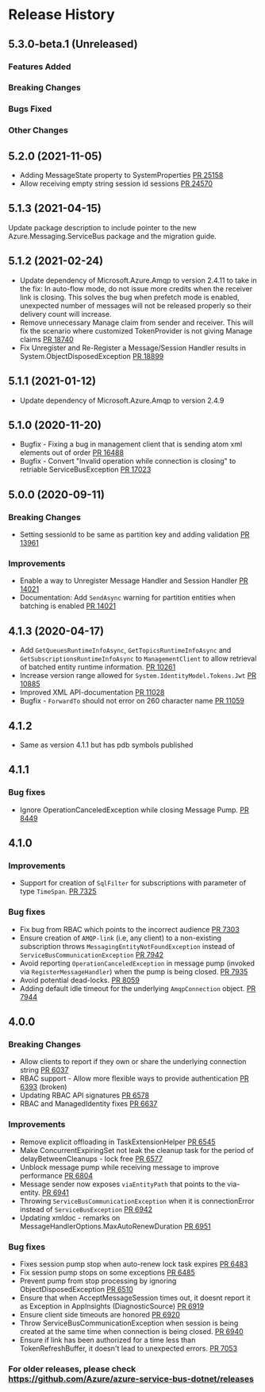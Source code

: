 # Release History

## 5.3.0-beta.1 (Unreleased)

### Features Added

### Breaking Changes

### Bugs Fixed

### Other Changes

## 5.2.0 (2021-11-05)
- Adding MessageState property to SystemProperties [PR 25158](https://github.com/Azure/azure-sdk-for-net/pull/25158)
- Allow receiving empty string session id sessions [PR 24570](https://github.com/Azure/azure-sdk-for-net/pull/24570)

## 5.1.3 (2021-04-15)

Update package description to include pointer to the new Azure.Messaging.ServiceBus package and the migration guide.

## 5.1.2 (2021-02-24)
- Update dependency of Microsoft.Azure.Amqp to version 2.4.11 to take in the fix: In auto-flow mode, do not issue more credits when the receiver link is closing. 
  This solves the bug when prefetch mode is enabled, unexpected number of messages will not be released properly so their delivery count will increase.
- Remove unnecessary Manage claim from sender and receiver. This will fix the scenario where customized TokenProvider is not giving Manage claims [PR 18740](https://github.com/Azure/azure-sdk-for-net/pull/18740)
- Fix Unregister and Re-Register a Message/Session Handler results in System.ObjectDisposedException [PR 18899](https://github.com/Azure/azure-sdk-for-net/pull/18899)

## 5.1.1 (2021-01-12)
- Update dependency of Microsoft.Azure.Amqp to version 2.4.9

## 5.1.0 (2020-11-20)
- Bugfix - Fixing a bug in management client that is sending atom xml elements out of order [PR 16488](https://github.com/Azure/azure-sdk-for-net/pull/16488)
- Bugfix - Convert "Invalid operation while connection is closing" to retriable ServiceBusException [PR 17023](https://github.com/Azure/azure-sdk-for-net/pull/17023)

## 5.0.0 (2020-09-11)
### Breaking Changes
- Setting sessionId to be same as partition key and adding validation [PR 13961](https://github.com/Azure/azure-sdk-for-net/pull/13961)

### Improvements
- Enable a way to Unregister Message Handler and Session Handler [PR 14021](https://github.com/Azure/azure-sdk-for-net/pull/14021)
- Documentation: Add `SendAsync` warning for partition entities when batching is enabled [PR 14021](https://github.com/Azure/azure-sdk-for-net/pull/11028)

## 4.1.3 (2020-04-17)
- Add `GetQueuesRuntimeInfoAsync`, `GetTopicsRuntimeInfoAsync` and `GetSubscriptionsRuntimeInfoAsync` to `ManagementClient` to allow retrieval of batched entity runtime information. [PR 10261](https://github.com/Azure/azure-sdk-for-net/pull/10261)
- Increase version range allowed for `System.IdentityModel.Tokens.Jwt` [PR 10885](https://github.com/Azure/azure-sdk-for-net/pull/10885)
- Improved XML API-documentation [PR 11028](https://github.com/Azure/azure-sdk-for-net/pull/11028)
- Bugfix - `ForwardTo` should not error on 260 character name [PR 11059](https://github.com/Azure/azure-sdk-for-net/pull/11059)

## 4.1.2
- Same as version 4.1.1 but has pdb symbols published

## 4.1.1
### Bug fixes
- Ignore OperationCanceledException while closing Message Pump. [PR 8449](https://github.com/Azure/azure-sdk-for-net/pull/8449)

## 4.1.0
### Improvements
- Support for creation of `SqlFilter` for subscriptions with parameter of type `TimeSpan`. [PR 7325](https://github.com/Azure/azure-sdk-for-net/pull/7325)

### Bug fixes
- Fix bug from RBAC which points to the incorrect audience [PR 7303](https://github.com/Azure/azure-sdk-for-net/pull/7303)
- Ensure creation of `AMQP-link` (i.e, any client) to a non-existing subscription throws `MessagingEntityNotFoundException` instead of `ServiceBusCommunicationException` [PR 7942](https://github.com/Azure/azure-sdk-for-net/pull/7942)
- Avoid reporting `OperationCanceledException` in message pump (invoked via `RegisterMessageHandler`) when the pump is being closed. [PR 7935](https://github.com/Azure/azure-sdk-for-net/pull/7935)
- Avoid potential dead-locks. [PR 8059](https://github.com/Azure/azure-sdk-for-net/pull/8059)
- Adding default idle timeout for the underlying `AmqpConnection` object. [PR 7944](https://github.com/Azure/azure-sdk-for-net/pull/7944)

## 4.0.0
### Breaking Changes
- Allow clients to report if they own or share the underlying connection string [PR 6037](https://github.com/Azure/azure-sdk-for-net/pull/6037)
- RBAC support - Allow more flexible ways to provide authentication [PR 6393](https://github.com/Azure/azure-sdk-for-net/pull/6393) (broken)
- Updating RBAC API signatures [PR 6578](https://github.com/Azure/azure-sdk-for-net/pull/6578)
- RBAC and ManagedIdentity fixes [PR 6637](https://github.com/Azure/azure-sdk-for-net/pull/6637)

### Improvements
- Remove explicit offloading in TaskExtensionHelper [PR 6545](https://github.com/Azure/azure-sdk-for-net/pull/6545)
- Make ConcurrentExpiringSet not leak the cleanup task for the period of delayBetweenCleanups - lock free [PR 6577](https://github.com/Azure/azure-sdk-for-net/pull/6577)
- Unblock message pump while receiving message to improve performance [PR 6804](https://github.com/Azure/azure-sdk-for-net/pull/6804)
- Message sender now exposes `viaEntityPath` that points to the via-entity. [PR 6941](https://github.com/Azure/azure-sdk-for-net/pull/6941)
- Throwing `ServiceBusCommunicationException` when it is connectionError instead of `ServiceBusException` [PR 6942](https://github.com/Azure/azure-sdk-for-net/pull/6942)
- Updating xmldoc - remarks on MessageHandlerOptions.MaxAutoRenewDuration [PR 6951](https://github.com/Azure/azure-sdk-for-net/pull/6951)

### Bug fixes
- Fixes session pump stop when auto-renew lock task expires [PR 6483](https://github.com/Azure/azure-sdk-for-net/pull/6483)
- Fix session pump stops on some exceptions  [PR 6485](https://github.com/Azure/azure-sdk-for-net/pull/6485)
- Prevent pump from stop processing by ignoring ObjectDisposedException [PR 6510](https://github.com/Azure/azure-sdk-for-net/pull/6510)
- Ensure that when AcceptMessageSession times out, it doesnt report it as Exception in AppInsights (DiagnosticSource) [PR 6919](https://github.com/Azure/azure-sdk-for-net/pull/6919)
- Ensure client side timeouts are honored [PR 6920](https://github.com/Azure/azure-sdk-for-net/pull/6920)
- Throw ServiceBusCommunicationException when session is being created at the same time when connection is being closed. [PR 6940](https://github.com/Azure/azure-sdk-for-net/pull/6940)
- Ensure if link has been authorized for a time less than TokenRefreshBuffer, it doesn't lead to unexpected errors. [PR 7053](https://github.com/Azure/azure-sdk-for-net/pull/7053)

### For older releases, please check https://github.com/Azure/azure-service-bus-dotnet/releases
